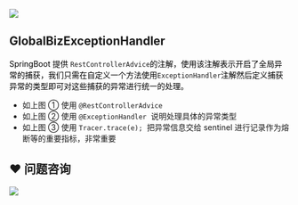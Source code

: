 ![](https://cdn.nlark.com/yuque/0/2021/png/283679/1609989943240-6c850e2f-b790-4ae7-806a-d4fd6113d80b.png)



## GlobalBizExceptionHandler


<font style="color:#000000;">SpringBoot 提供 </font>`RestControllerAdvice`<font style="color:#000000;">的注解，使用该注解表示开启了全局异常的捕获，我们只需在自定义一个方法使用</font>`ExceptionHandler`<font style="color:#000000;">注解然后定义捕获异常的类型即可对这些捕获的异常进行统一的处理。</font>

<font style="color:#000000;"></font>

+ 如上图 ①  使用 ``@RestControllerAdvice`` 
+ 如上图 ②  使用 `@ExceptionHandler`  说明处理具体的异常类型
+ 如上图 ③ 使用 `Tracer.trace(e);`   把异常信息交给 sentinel 进行记录作为熔断等的重要指标，非常重要

## ❤  问题咨询
![](https://cdn.nlark.com/yuque/0/2022/gif/283679/1662563973685-c22e9831-db66-42b5-973f-886d25d1e0e7.gif)

